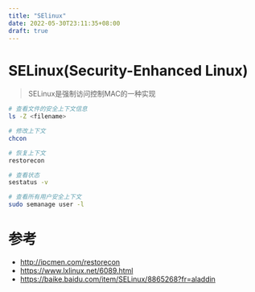 ```yaml
---
title: "SElinux"
date: 2022-05-30T23:11:35+08:00
draft: true
---
```


# SELinux(Security-Enhanced Linux)

> SELinux是强制访问控制MAC的一种实现

```bash
# 查看文件的安全上下文信息
ls -Z <filename>

# 修改上下文
chcon 

# 恢复上下文
restorecon 

# 查看状态
sestatus -v

# 查看所有用户安全上下文
sudo semanage user -l

```



# 参考
* http://ipcmen.com/restorecon
* https://www.lxlinux.net/6089.html
* https://baike.baidu.com/item/SELinux/8865268?fr=aladdin